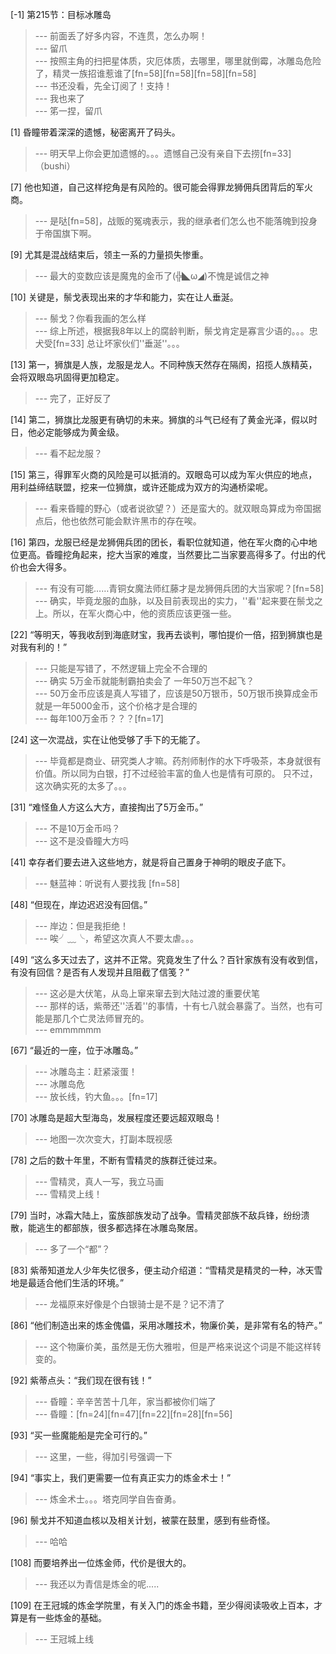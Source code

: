 
[-1] 第215节：目标冰雕岛
>--- 前面丢了好多内容，不连贯，怎么办啊！<br>
>--- 留爪<br>
>--- 按照主角的扫把星体质，灾厄体质，去哪里，哪里就倒霉，冰雕岛危险了，精灵一族招谁惹谁了[fn=58][fn=58][fn=58][fn=58]<br>
>--- 书还没看，先全订阅了！支持！<br>
>--- 我也来了<br>
>--- 笫一捏，留爪<br>

[1] 昏瞳带着深深的遗憾，秘密离开了码头。
>--- 明天早上你会更加遗憾的。。。遗憾自己没有亲自下去捞[fn=33]（bushi）<br>

[7] 他也知道，自己这样挖角是有风险的。很可能会得罪龙狮佣兵团背后的军火商。
>--- 是哒[fn=58]，战贩的冤魂表示，我的继承者们怎么也不能落魄到投身于帝国旗下啊。<br>

[9] 尤其是混战结束后，领主一系的力量损失惨重。
>--- 最大的变数应该是魔鬼的金币了(╬◣ω◢)不愧是诚信之神<br>

[10] 关键是，鬃戈表现出来的才华和能力，实在让人垂涎。
>--- 鬃戈？你看我画的怎么样<br>
>--- 综上所述，根据我8年以上的腐龄判断，鬃戈肯定是寡言少语的。。。忠犬受[fn=33]
总让坏家伙们''垂涎''。。。<br>

[13] 第一，狮旗是人族，龙服是龙人。不同种族天然存在隔阂，招揽人族精英，会将双眼岛巩固得更加稳定。
>--- 完了，正好反了<br>

[14] 第二，狮旗比龙服更有确切的未来。狮旗的斗气已经有了黄金光泽，假以时日，他必定能够成为黄金级。
>--- 看不起龙服？<br>

[15] 第三，得罪军火商的风险是可以抵消的。双眼岛可以成为军火供应的地点，用利益缔结联盟，挖来一位狮旗，或许还能成为双方的沟通桥梁呢。
>--- 看来昏瞳的野心（或者说欲望？）还是蛮大的。就双眼岛算成为帝国据点后，他也依然可能会默许黑市的存在唉。<br>

[16] 第四，龙服已经是龙狮佣兵团的团长，看职位就知道，他在军火商的心中地位更高。昏瞳挖角起来，挖大当家的难度，当然要比二当家要高得多了。付出的代价也会大得多。
>--- 有没有可能……青铜女魔法师红藤才是龙狮佣兵团的大当家呢？[fn=58]<br>
>--- 确实，毕竟龙服的血脉，以及目前表现出的实力，''看''起来要在鬃戈之上。所以，在军火商心中，他的资质应该更强一些。<br>

[22] “等明天，等我收刮到海底财宝，我再去谈判，哪怕提价一倍，招到狮旗也是对我有利的！”
>--- 只能是写错了，不然逻辑上完全不合理的<br>
>--- 确实 5万金币就能制霸拍卖会了 一年50万岂不起飞？<br>
>--- 50万金币应该是真人写错了，应该是50万银币，50万银币换算成金币就是一年5000金币，这个价格才是合理的<br>
>--- 每年100万金币？？？[fn=17]<br>

[24] 这一次混战，实在让他受够了手下的无能了。
>--- 毕竟都是商业、研究类人才嘛。药剂师制作的水下呼吸茶，本身就很有价值。所以同为白银，打不过经验丰富的鱼人也是情有可原的。
只不过，这次确实死的太多了。。。<br>

[31] “难怪鱼人方这么大方，直接掏出了5万金币。”
>--- 不是10万金币吗？<br>
>--- 这不是没昏瞳大方吗<br>

[41] 幸存者们要去进入这些地方，就是将自己置身于神明的眼皮子底下。
>--- 魅蓝神：听说有人要找我 [fn=58]<br>

[48] “但现在，岸边迟迟没有回信。”
>--- 岸边：但是我拒绝！<br>
>--- 唉╯﹏╰，希望这次真人不要太虐。。。<br>

[49] “这么多天过去了，这并不正常。究竟发生了什么？百针家族有没有收到信，有没有回信？是否有人发现并且阻截了信笺？”
>--- 这必是大伏笔，从岛上窜来窜去到大陆过渡的重要伏笔<br>
>--- 那样的话，紫蒂还''活着''的事情，十有七八就会暴露了。当然，也有可能是那几个亡灵法师冒充的。<br>
>--- emmmmmm<br>

[67] “最近的一座，位于冰雕岛。”
>--- 冰雕岛主：赶紧滚蛋！<br>
>--- 冰雕岛危<br>
>--- 放长线，钓大鱼。。。[fn=17]<br>

[70] 冰雕岛是超大型海岛，发展程度还要远超双眼岛！
>--- 地图一次次变大，打副本既视感<br>

[78] 之后的数十年里，不断有雪精灵的族群迁徙过来。
>--- 雪精灵，真人一写，我立马画<br>
>--- 雪精灵上线！<br>

[79] 当时，冰霜大陆上，蛮族部族发动了战争。雪精灵部族不敌兵锋，纷纷溃散，能逃生的都部族，很多都选择在冰雕岛聚居。
>--- 多了一个“都”？<br>

[83] 紫蒂知道龙人少年失忆很多，便主动介绍道：“雪精灵是精灵的一种，冰天雪地是最适合他们生活的环境。”
>--- 龙福原来好像是个白银骑士是不是？记不清了<br>

[86] “他们制造出来的炼金傀儡，采用冰雕技术，物廉价美，是非常有名的特产。”
>--- 这个物廉价美，虽然是无伤大雅啦，但是严格来说这个词是不能这样转变的。<br>

[92] 紫蒂点头：“我们现在很有钱！”
>--- 昏瞳：辛辛苦苦十几年，家当都被你们端了<br>
>--- 昏瞳：[fn=24][fn=47][fn=22][fn=28][fn=56]<br>

[93] “买一些魔能船是完全可行的。”
>--- 这里，一些，得加引号强调一下<br>

[94] “事实上，我们更需要一位有真正实力的炼金术士！”
>--- 炼金术士。。。塔克同学自告奋勇。<br>

[96] 鬃戈并不知道血核以及相关计划，被蒙在鼓里，感到有些奇怪。
>--- 哈哈<br>

[108] 而要培养出一位炼金师，代价是很大的。
>--- 我还以为青信是炼金的呢.....<br>

[109] 在王冠城的炼金学院里，有关入门的炼金书籍，至少得阅读吸收上百本，才算是有一些炼金的基础。
>--- 王冠城上线<br>
